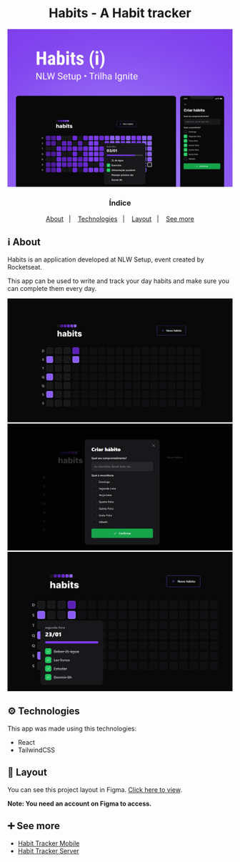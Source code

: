 <h1 align="center">Habits - A Habit tracker</h1>

<img src=".github/habit-tracker-cover.png" alt="Habit Tracker Cover" />

<h3 align="center">Índice</h3>

<p align="center">
  <a href="#ℹ-about">About</a>&nbsp;&nbsp;&nbsp;|&nbsp;&nbsp;&nbsp;
  <a href="#-technologies">Technologies</a>&nbsp;&nbsp;&nbsp;|&nbsp;&nbsp;&nbsp;
  <a href="#-layout">Layout</a>&nbsp;&nbsp;&nbsp;|&nbsp;&nbsp;&nbsp;
  <a href="#-see-more">See more</a>
</p>

## ℹ About

<p>Habits is an application developed at NLW Setup, event created by Rocketseat.</p>

<p>This app can be used to write and track your day habits and make sure you can complete them every day.</p>

<img src=".github/calendar.png" alt="Image of a calendar with habits filled in some weekdays." />

<img src=".github/habit-creation.png" alt="Image of the form used to create a habit." />

<img src=".github/habits-preview.png" alt="Image of the Popover that appears showing your habits when selecting a day on calendar." />

## ⚙ Technologies

<p>This app was made using this technologies:</p>

- React
- TailwindCSS

## 🎨 Layout

You can see this project layout in Figma. [Click here to view](https://www.figma.com/community/file/1195327109778210238).

**Note: You need an account on Figma to access.**

## ➕ See more

- [Habit Tracker Mobile](https://github.com/erick-menezes/habit-tracker-mobile)
- [Habit Tracker Server](https://github.com/erick-menezes/habit-tracker-server)
